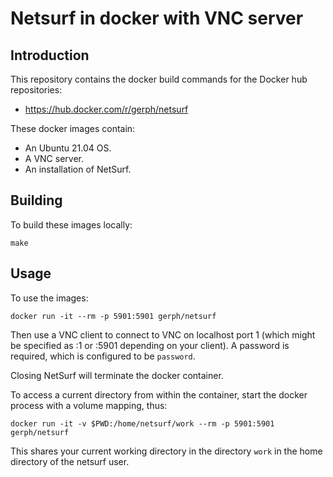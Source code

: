 # Netsurf in docker with VNC server

## Introduction

This repository contains the docker build commands for the Docker hub
repositories:

* https://hub.docker.com/r/gerph/netsurf

These docker images contain:

* An Ubuntu 21.04 OS.
* A VNC server.
* An installation of NetSurf.

## Building

To build these images locally:

```
make
```

## Usage

To use the images:

```
docker run -it --rm -p 5901:5901 gerph/netsurf
```

Then use a VNC client to connect to VNC on localhost port 1 (which might
be specified as :1 or :5901 depending on your client). A password is
required, which is configured to be `password`.

Closing NetSurf will terminate the docker container.

To access a current directory from within the container, start the docker process with a volume mapping, thus:

```
docker run -it -v $PWD:/home/netsurf/work --rm -p 5901:5901 gerph/netsurf
```

This shares your current working directory in the directory `work` in the home directory of the netsurf user.
